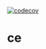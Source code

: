 [![codecov](https://codecov.io/gh/heeus/ce/branch/main/graph/badge.svg?token=<codedevtoken>)](https://codecov.io/gh/heeus/ce)

# ce
